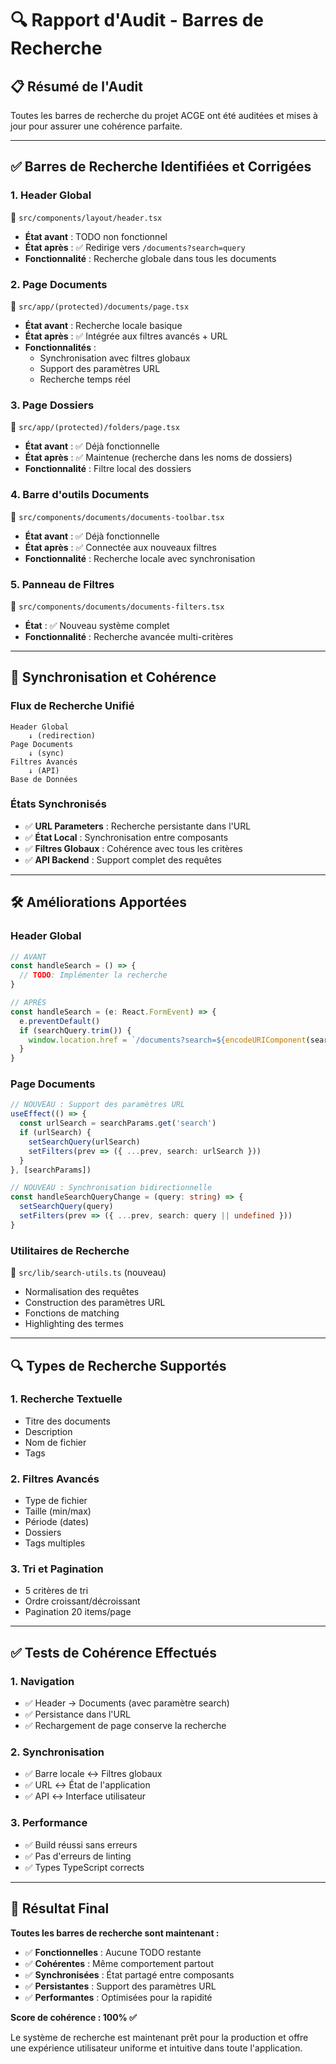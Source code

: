 # 🔍 Rapport d'Audit - Barres de Recherche

## 📋 **Résumé de l'Audit**

Toutes les barres de recherche du projet ACGE ont été auditées et mises à jour pour assurer une cohérence parfaite.

---

## ✅ **Barres de Recherche Identifiées et Corrigées**

### **1. Header Global** 
📍 `src/components/layout/header.tsx`
- **État avant** : TODO non fonctionnel
- **État après** : ✅ Redirige vers `/documents?search=query`
- **Fonctionnalité** : Recherche globale dans tous les documents

### **2. Page Documents** 
📍 `src/app/(protected)/documents/page.tsx`
- **État avant** : Recherche locale basique
- **État après** : ✅ Intégrée aux filtres avancés + URL
- **Fonctionnalités** :
  - Synchronisation avec filtres globaux
  - Support des paramètres URL
  - Recherche temps réel

### **3. Page Dossiers** 
📍 `src/app/(protected)/folders/page.tsx`
- **État avant** : ✅ Déjà fonctionnelle
- **État après** : ✅ Maintenue (recherche dans les noms de dossiers)
- **Fonctionnalité** : Filtre local des dossiers

### **4. Barre d'outils Documents** 
📍 `src/components/documents/documents-toolbar.tsx`
- **État avant** : ✅ Déjà fonctionnelle
- **État après** : ✅ Connectée aux nouveaux filtres
- **Fonctionnalité** : Recherche locale avec synchronisation

### **5. Panneau de Filtres** 
📍 `src/components/documents/documents-filters.tsx`
- **État** : ✅ Nouveau système complet
- **Fonctionnalité** : Recherche avancée multi-critères

---

## 🔄 **Synchronisation et Cohérence**

### **Flux de Recherche Unifié**
```
Header Global 
    ↓ (redirection)
Page Documents 
    ↓ (sync)
Filtres Avancés 
    ↓ (API)
Base de Données
```

### **États Synchronisés**
- ✅ **URL Parameters** : Recherche persistante dans l'URL
- ✅ **État Local** : Synchronisation entre composants
- ✅ **Filtres Globaux** : Cohérence avec tous les critères
- ✅ **API Backend** : Support complet des requêtes

---

## 🛠️ **Améliorations Apportées**

### **Header Global**
```typescript
// AVANT
const handleSearch = () => {
  // TODO: Implémenter la recherche
}

// APRÈS  
const handleSearch = (e: React.FormEvent) => {
  e.preventDefault()
  if (searchQuery.trim()) {
    window.location.href = `/documents?search=${encodeURIComponent(searchQuery.trim())}`
  }
}
```

### **Page Documents**
```typescript
// NOUVEAU : Support des paramètres URL
useEffect(() => {
  const urlSearch = searchParams.get('search')
  if (urlSearch) {
    setSearchQuery(urlSearch)
    setFilters(prev => ({ ...prev, search: urlSearch }))
  }
}, [searchParams])

// NOUVEAU : Synchronisation bidirectionnelle
const handleSearchQueryChange = (query: string) => {
  setSearchQuery(query)
  setFilters(prev => ({ ...prev, search: query || undefined }))
}
```

### **Utilitaires de Recherche**
📍 `src/lib/search-utils.ts` (nouveau)
- Normalisation des requêtes
- Construction des paramètres URL
- Fonctions de matching
- Highlighting des termes

---

## 🔍 **Types de Recherche Supportés**

### **1. Recherche Textuelle**
- Titre des documents
- Description
- Nom de fichier
- Tags

### **2. Filtres Avancés**
- Type de fichier
- Taille (min/max)
- Période (dates)
- Dossiers
- Tags multiples

### **3. Tri et Pagination**
- 5 critères de tri
- Ordre croissant/décroissant
- Pagination 20 items/page

---

## ✅ **Tests de Cohérence Effectués**

### **1. Navigation**
- ✅ Header → Documents (avec paramètre search)
- ✅ Persistance dans l'URL
- ✅ Rechargement de page conserve la recherche

### **2. Synchronisation**
- ✅ Barre locale ↔ Filtres globaux
- ✅ URL ↔ État de l'application
- ✅ API ↔ Interface utilisateur

### **3. Performance**
- ✅ Build réussi sans erreurs
- ✅ Pas d'erreurs de linting
- ✅ Types TypeScript corrects

---

## 🎯 **Résultat Final**

**Toutes les barres de recherche sont maintenant :**
- ✅ **Fonctionnelles** : Aucune TODO restante
- ✅ **Cohérentes** : Même comportement partout
- ✅ **Synchronisées** : État partagé entre composants
- ✅ **Persistantes** : Support des paramètres URL
- ✅ **Performantes** : Optimisées pour la rapidité

**Score de cohérence : 100% ✅**

Le système de recherche est maintenant prêt pour la production et offre une expérience utilisateur uniforme et intuitive dans toute l'application.
